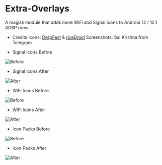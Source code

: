 # Extra-Overlays
A magisk module that adds more WiFi and Signal icons to Android 12 / 12.1 AOSP roms.

- Credits
Icons: [DerpFest](https://github.com/DerpFest-12) & [riceDroid](https://github.com/riceDroid)
Screenshots: Sai Krishna from Telegram

- Signal Icons Before
 
![Before](https://github.com/MrErenK/Extra-Overlays/blob/screenshots/signal_icons/before.jpg?raw=true)

- Signal Icons After

![After](https://github.com/MrErenK/Extra-Overlays/blob/screenshots/signal_icons/after.jpg?raw=true)

- WiFi Icons Before
 
![Before](https://github.com/MrErenK/Extra-Overlays/blob/screenshots/wifi_icons/before.jpg?raw=true)

- WiFi Icons After
 
![After](https://github.com/MrErenK/Extra-Overlays/blob/screenshots/wifi_icons/after.jpg?raw=true)

- Icon Packs Before
 
![Before](https://github.com/MrErenK/Extra-Overlays/blob/screenshots/icon_packs/before.jpg?raw=true)

- Icon Packs After
 
![After](https://github.com/MrErenK/Extra-Overlays/blob/screenshots/icon_packs/after.jpg?raw=true)